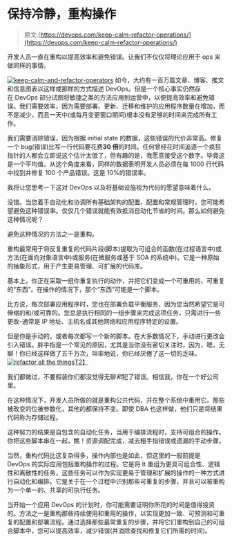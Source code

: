 # 保持冷静，重构操作

> 原文:[https://devops.com/keep-calm-refactor-operations/](https://devops.com/keep-calm-refactor-operations/)

开发人员一直在重构以提高效率和避免错误。让我们不仅仅将理论应用于 ops 来做同样的事情。

[![keep-calm-and-refactor-operators](../Images/ea17cca684d973c6f25cd565922dc12b.png)](https://devops.com/wp-content/uploads/2014/08/keep-calm-and-refactor-operators.png) 如今，大约有一百万篇文章、博客、推文和信息图表以这样或那样的方式描述 DevOps。但是一个核心事实仍然存在:DevOps 部分试图将敏捷之类的方法应用到运营中，以便提高效率和避免错误。我们需要效率，因为需要部署、更新、迁移和维护的应用程序数量在增加，而不是减少，而且一天中(或每月变更窗口期间)根本没有足够的时间来完成所有工作。

我们需要消除错误，因为根据 initial state 的数据，这些错误的代价非常高。修复一个 bug(错误)比写一行代码要花费**30 倍**的时间。任何曾经花时间追逐一个疯狂指针的人都会立即说这个估计太低了，但有趣的是，我愿意接受这个数字。毕竟这是一个平均值。从这个角度来看，同样的数据表明开发人员必须在每 1000 行代码中找到并修复 100 个产品错误。这是 10%的错误率。

我将让您思考一下这对 DevOps 以及将基础设施视为代码的愿望意味着什么。

没错。当您着手自动化和协调所有基础架构的配置、配置和常规管理时，您可能希望避免这种错误率。仅仅几个错误就能有效抵消自动化节省的时间。那么如何避免这种情况呢？

避免这种情况的方法之一是重构。

重构最常用于将反复重复的代码片段(脚本)提取为可组合的函数(在过程语言中)或方法(在面向对象语言中)或服务(在微服务或基于 SOA 的系统中)。它是一种原始的抽象形式，用于产生更易管理、可扩展的代码库。

基本上，你正在采取一组你重复执行的动作，并把它们变成一个可重用的、可重复的“东西”。在操作的情况下，那个“东西”可能是一个脚本。

比方说，每次部署应用程序时，您也在部署负载平衡服务，因为您当然希望它是可伸缩的和/或可靠的。您总是执行相同的一组步骤来完成这项任务，只需进行一些更改-通常是 IP 地址、主机名或其他网络和应用程序特定的设置。

但是你是手动的，或者每次都写一个新的脚本。在大多数情况下，手动进行更改会引入错误。胖手指是一个常见的原因，尤其是当你没有密切关注时，因为，嗯，无聊！你已经这样做了五千万次，坦率地说，你已经厌倦了这一切的乏味。[![refactor all the things](../Images/b9df23fb76891ba60b87135c752259eb.png)T2】](https://devops.com/wp-content/uploads/2014/08/refactor-all-the-things.jpg)

我们都做过，不要假装你们都没觉得无聊*和*犯了错误。相信我，你在一个好公司里。

在这种情况下，开发人员所做的就是重构公共代码，并在整个系统中重用它。那些被改变的位被参数化，其他的都保持不变。即使 DBA 也这样做，他们只是将结果代码称为存储过程。

这种努力的结果是自包含的自动化任务，当用于编排流程时，支持可组合的操作。你把这些脚本串在一起，瞧！资源调配完成，减去粗手指错误或遗漏的手动步骤。

当然，重构代码比这复杂得多，操作内部也是如此，但这里的一般前提是 DevOps 的实际应用包括重构操作的过程。它是将 It 重组为更具可组合性、逻辑性和离散性的任务，这些任务可以作为实现更易于管理和扩展的操作的一种方式进行自动化和编排。它是关于在一个过程中识别那些可重复的步骤，并且可以被重构为一个单一的、共享的可执行任务。

当开始一个应用 DevOps 的计划时，你可能需要证明你所花的时间是值得投资的。方法之一是重构那些持续使用和重用的操作，以实现更加一致、可预测和可重复的配置和部署流程。通过选择那些最常重复的步骤，并将它们重构到自己的可组合脚本中，您可以提高效率，减少错误(并消除查找和修复它们所需的时间)。